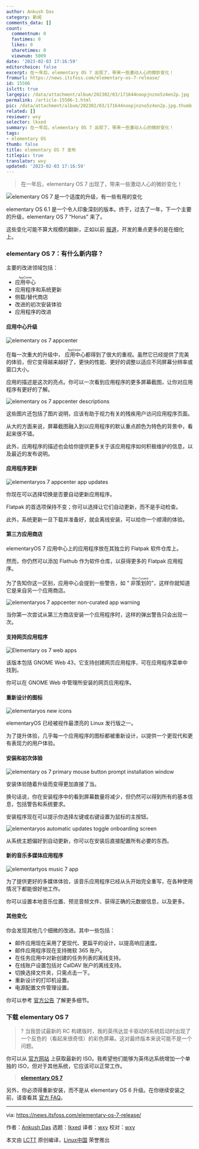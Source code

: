 ```yaml
---
author: Ankush Das
category: 新闻
comments_data: []
count:
  commentnum: 0
  favtimes: 0
  likes: 0
  sharetimes: 0
  viewnum: 5009
date: '2023-02-03 17:16:59'
editorchoice: false
excerpt: 在一年后，elementary OS 7 出现了，带来一些激动人心的微妙变化！
fromurl: https://news.itsfoss.com/elementary-os-7-release/
id: 15506
islctt: true
largepic: /data/attachment/album/202302/03/171644noopjnzno5z4en2p.jpg
permalink: /article-15506-1.html
pic: /data/attachment/album/202302/03/171644noopjnzno5z4en2p.jpg.thumb.jpg
related: []
reviewer: wxy
selector: lkxed
summary: 在一年后，elementary OS 7 出现了，带来一些激动人心的微妙变化！
tags:
- elementary OS
thumb: false
title: elementary OS 7 发布
titlepic: true
translator: wxy
updated: '2023-02-03 17:16:59'
---
```



> 
> 在一年后，elementary OS 7 出现了，带来一些激动人心的微妙变化！
> 
> 
> 


![elementary OS 7 是一个适度的升级，有一些有用的变化](/data/attachment/album/202302/03/171644noopjnzno5z4en2p.jpg)


elementary OS 6.1 是一个令人印象深刻的版本。终于，过去了一年，下一个主要的升级，elementary OS 7 “Horus” 来了。


这些变化可能不算大规模的翻新，正如以前 [报道](https://news.itsfoss.com/elementary-os-7-dev-updates/)，开发的重点更多的是在细化上。


### elementary OS 7：有什么新内容？


主要的改进领域包括：


* <ruby> 应用中心 <rt>  AppCenter </rt></ruby>
* 应用程序和系统更新
* 侧载/替代商店
* 改进的初次安装体验
* 应用程序的改进


#### 应用中心升级


![elementary os 7 appcenter](/data/attachment/album/202302/03/171659g9mmn1vy1dzi6k9w.jpg)


在每一次重大的升级中，<ruby> 应用中心 <rt>  AppCenter </rt></ruby>都得到了很大的重视。虽然它已经提供了完美的体验，但它变得越来越好了，更快的性能、更好的调整以适应不同屏幕分辨率或窗口大小。


应用的描述是这次的亮点。你可以一次看到应用程序的更多屏幕截图，让你对应用程序有更好的了解。


![elementary os 7 appcenter descriptions](/data/attachment/album/202302/03/171700ov92ln2c24gmix6g.png)


这些图片还包括了图片说明，应该有助于视力有关的残疾用户访问应用程序页面。


从大的方面来说，屏幕截图融入到以应用程序的默认重点颜色为特色的背景中，看起来很不错。


此外，应用程序的描述也会给你提供更多关于该应用程序如何积极维护的信息，以及最近的发布说明。


#### 应用程序更新


![elementaryos 7 appcenter app updates](/data/attachment/album/202302/03/171704q78myw2qbkmxrgrm.png)


你现在可以选择切换是否要自动更新应用程序。


Flatpak 的首选项保持不变；你可以选择让它们自动更新，而不是手动检查。


此外，系统更新一旦下载并准备好，就会离线安装，可以给你一个顺滑的体验。


#### 第三方应用商店


elementaryOS 7 应用中心上的应用程序放在其独立的 Flatpak 软件仓库上。


然而，你仍然可以添加 Flathub 作为软件仓库，以获得更多的 Flatpak 应用程序。


为了告知你这一区别，应用中心会提到一些警告，如 “<ruby> 非策划的 <rt>  Non-Curated </rt></ruby>”，这样你就知道它是来自另一个应用商店。


![elementaryos 7 appcenter non-curated app warning](/data/attachment/album/202302/03/171705o8y7d51dwxnd5u95.png)


当你第一次尝试从第三方商店安装一个应用程序时，这样的弹出警告只会出现一次。


#### 支持网页应用程序


![Elementary os 7 web apps](/data/attachment/album/202302/03/171705pyp15tyxlubtxpxd.png)


该版本包括 GNOME Web 43，它支持创建网页应用程序，可在应用程序菜单中找到。


你可以在 GNOME Web 中管理所安装的网页应用程序。


#### 重新设计的图标


![elementaryos new icons](/data/attachment/album/202302/03/171706c717rvo751tt1z77.png)


elementaryOS 已经被视作最漂亮的 Linux 发行版之一。


为了提升体验，几乎每一个应用程序的图标都被重新设计，以提供一个更现代和更有表现力的用户体验。


#### 安装和初次体验


![elementary os 7 primary mouse button prompt installation window](/data/attachment/album/202302/03/171707b1l9dxerbdeeieiq.png)


安装体验随着升级而变得更加直接了当。


换句话说，你在安装程序中的看到屏幕数量将减少，但仍然可以得到所有的基本信息，包括警告和系统要求。


安装程序现在可以提示你选择左键或右键设置为鼠标的主按钮。


![elementaryos automatic updates toggle onboarding screen](/data/attachment/album/202302/03/171708ch9qp62vlk2y699z.png)


从系统主题偏好到自动更新，你可以在安装后直接配置所有必要的东西。


#### 新的音乐多媒体应用程序


![elementartyos music 7 app](/data/attachment/album/202302/03/171708v3cq7iif98if998u.jpg)


为了提供更好的多媒体体验，该音乐应用程序已经从头开始完全重写，在各种使用情况下都能很好地工作。


你可以设置本地音乐位置、预览音频文件、获得正确的元数据信息，以及更多。


#### 其他变化


你会发现其他几个细微的改进。其中一些包括：


* 邮件应用现在采用了更现代、更扁平的设计，以提高响应速度。
* 邮件应用程序现在支持微软 365 账户。
* 在任务应用中对新创建的任务列表的离线支持。
* 在线账户设置包括对 CalDAV 账户的离线支持。
* 切换选择文件夹，只需点击一下。
* 重新设计的打印机设置。
* 电源配置文件管理设置。


你可以参考 [官方公告](https://blog.elementary.io/os-7-available-now/) 了解更多细节。


### 下载 elementary OS 7



> 
> ? 当我尝试最新的 RC 构建版时，我的英伟达显卡驱动的系统启动时出现了一个反色的（看起来很奇怪）的彩色屏幕。这对最终版本来说可能不是一个问题。
> 
> 
> 


你可以从 [官方网站](https://elementary.io) 上获取最新的 ISO。我希望他们能够为英伟达系统增加一个单独的 ISO，但对于其他系统，它应该可以正常工作。



> 
> **[elementary OS 7](https://elementary.io)**
> 
> 
> 


另外，你必须得重新安装，而不是从 elementary OS 6 升级。在你继续安装之前，请查看其 [官方 FAQ](https://github.com/elementary/os/wiki/OS-7-Horus-FAQ)。




---


via: <https://news.itsfoss.com/elementary-os-7-release/>


作者：[Ankush Das](https://news.itsfoss.com/author/ankush/) 选题：[lkxed](https://github.com/lkxed) 译者：[wxy](https://github.com/wxy) 校对：[wxy](https://github.com/wxy)


本文由 [LCTT](https://github.com/LCTT/TranslateProject) 原创编译，[Linux中国](https://linux.cn/) 荣誉推出